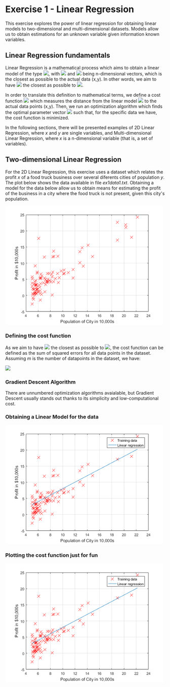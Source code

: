 # Exercise 1 - Linear Regression

This exercise explores the power of linear regression for obtaining linear models to two-dimensional and multi-dimensional datasets. Models allow us to obtain estimations for an unknown variable given information known variables.

## Linear Regression fundamentals

Linear Regression is a mathematical process which aims to obtain a linear model of the type <img src="https://render.githubusercontent.com/render/math?math=h_{\theta}(x)=\theta^T%20x">, with <img src="https://render.githubusercontent.com/render/math?math=\theta"> and <img src="https://render.githubusercontent.com/render/math?math=x"> being n-dimensional vectors, which is the closest as possible to the actual data (x,y). In other words, we aim to have <img src="https://render.githubusercontent.com/render/math?math=h_{\theta}(x)"> the closest as possible to <img src="https://render.githubusercontent.com/render/math?math=y">.

In order to translate this definition to mathematical terms, we define a cost function <img src="https://render.githubusercontent.com/render/math?math=J({\theta})"> which measures the distance from the linear model <img src="https://render.githubusercontent.com/render/math?math=h_{\theta}(x)"> to the actual data points (x,y). Then, we run an optimization algorithm which finds the optimal parameter vector <img src="https://render.githubusercontent.com/render/math?math=\theta"> such that, for the specific data we have, the cost function is minimized.

In the following sections, there will be presented examples of 2D Linear Regression, where *x* and *y* are single variables, and Multi-dimensional Linear Regression, where *x* is a n-dimensional variable (that is, a set of variables).

## Two-dimensional Linear Regression

For the 2D Linear Regression, this exercise uses a dataset which relates the profit *x* of a food truck business over several diferents cities of population *y*. The plot below shows the data available in file *ex1data1.txt*. Obtaining a model for the data below allow us to obtain means for estimating the profit of the business in a city where the food truck is not present, given this city's population.

<img src="./img/data_visualization.png" width="500">

### Defining the cost function

As we aim to have <img src="https://render.githubusercontent.com/render/math?math=h_{\theta}(x)"> the closest as possible to <img src="https://render.githubusercontent.com/render/math?math=y">, the cost function can be defined as the sum of squared errors for all data points in the dataset. Assuming *m* is the number of datapoints in the dataset, we have:

<img src="https://render.githubusercontent.com/render/math?math=J(\theta)=\frac{1}{2m}\sum%20(y-h_{\theta}(x))^2">

### Gradient Descent Algorithm

There are unnumbered optimization algorithms avaialable, but Gradient Descent usually stands out thanks to its simplicity and low-computational cost. 

### Obtaining a Linear Model for the data

<img src="./img/linear_model.png" width="500">


### Plotting the cost function just for fun

<img src="./img/linear_model.png" width="500">

